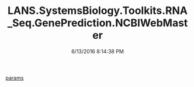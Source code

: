 ﻿---
title: LANS.SystemsBiology.Toolkits.RNA_Seq.GenePrediction.NCBIWebMaster
date: 6/13/2016 8:14:38 PM
---

[params](T-LANS.SystemsBiology.Toolkits.RNA_Seq.GenePrediction.NCBIWebMaster.params.html)
